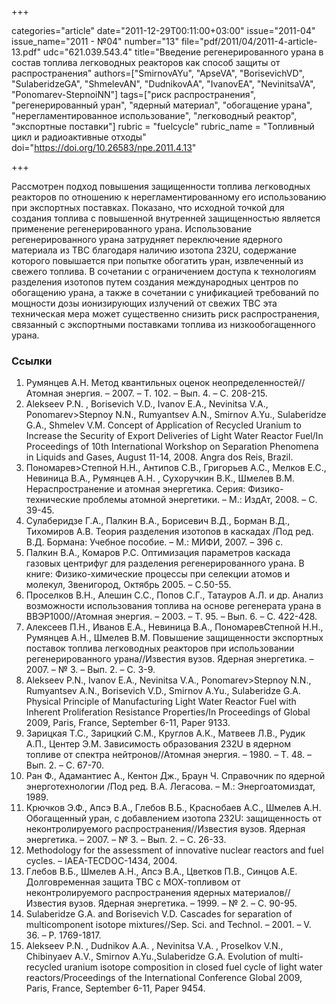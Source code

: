 +++

categories="article"
date="2011-12-29T00:11:00+03:00"
issue="2011-04"
issue_name="2011 - №04"
number="13"
file="pdf/2011/04/2011-4-article-13.pdf"
udc="621.039.543.4"
title="Введение регенерированного урана в состав топлива легководных реакторов как способ защиты от распространения"
authors=["SmirnovAYu", "ApseVA", "BorisevichVD", "SulaberidzeGA", "ShmelevAN", "DudnikovAA",
"IvanovEA", "NevinitsaVA", "Ponomarev-StepnoiNN"]
tags=["риск распространения", "регенерированный уран", "ядерный материал", "обогащение урана", "нерегламентированное использование", "легководный реактор", "экспортные поставки"]
rubric = "fuelcycle"
rubric_name = "Топливный цикл и радиоактивные отходы"
doi="https://doi.org/10.26583/npe.2011.4.13"

+++

Рассмотрен подход повышения защищенности топлива легководных реакторов по отношению к нерегламентированному его использованию при экспортных поставках. Показано, что исходной точкой для создания топлива с повышенной внутренней защищенностью является применение регенерированного урана. Использование регенерированного урана затрудняет переключение ядерного материала из ТВС благодаря наличию изотопа 232U, содержание которого повышается при попытке обогатить уран, извлеченный из свежего топлива. В сочетании с ограничением доступа к технологиям разделения изотопов путем создания международных центров по обогащению урана, а также в сочетании с унификацией требований по мощности дозы ионизирующих излучений от свежих ТВС эта техническая мера может существенно снизить риск распространения, связанный с экспортными поставками топлива из низкообогащенного урана.

### Ссылки

1. Румянцев А.Н. Метод квантильных оценок неопределенностей//Атомная энергия. – 2007. – Т. 102. – Вып. 4. – С. 208-215.
2. Alekseev P.N. , Borisevich V.D., Ivanov E.A., Nevinitsa V.A., Ponomarev>Stepnoy N.N., Rumyantsev A.N., Smirnov A.Yu., Sulaberidze G.A., Shmelev V.M. Concept of Application of Recycled Uranium to Increase the Security of Export Deliveries of Light Water Reactor Fuel/In Proceedings of 10th International Workshop on Separation Phenomena in Liquids and Gases, August 11-14, 2008. Angra dos Reis, Brazil.
3. Пономарев>Степной Н.Н., Антипов С.В., Григорьев А.С., Мелков Е.С., Невиница В.А., Румянцев А.Н. , Сухоручкин В.К., Шмелев В.М. Нераспространение и атомная энергетика. Серия: Физико-технические проблемы атомной энергетики. – М.: ИздАт, 2008. – С. 39-45.
4. Сулаберидзе Г.А., Палкин В.А., Борисевич В.Д., Борман В.Д., Тихомиров А.В. Теория разделения изотопов в каскадах /Под ред. В.Д. Бормана: Учебное пособие. – М.: МИФИ, 2007. – 396 с.
5. Палкин В.А., Комаров Р.С. Оптимизация параметров каскада газовых центрифуг для разделения регенерированного урана. В книге: Физико-химические процессы при селекции атомов и молекул, Звенигород, Октябрь 2005. – С.50-55.
6. Проселков В.Н., Алешин С.С., Попов С.Г., Татауров А.Л. и др. Анализ возможности использования топлива на основе регенерата урана в ВВЭР1000//Атомная энергия. – 2003. – Т. 95. – Вып. 6. – С. 422-428.
7. Алексеев П.Н., Иванов Е.А., Невиница В.А., ПономаревСтепной Н.Н., Румянцев А.Н., Шмелев В.М. Повышение защищенности экспортных поставок топлива легководных реакторов при использовании регенерированного урана//Известия вузов. Ядерная энергетика. – 2007. – № 3. – Вып. 2. – С. 3-9.
8. Alekseev P.N., Ivanov E.A., Nevinitsa V.A., Ponomarev>Stepnoy N.N., Rumyantsev A.N., Borisevich V.D., Smirnov A.Yu., Sulaberidze G.A. Physical Principle of Manufacturing Light Water Reactor Fuel with Inherent Proliferation Resistance Properties/In Proceedings of Global 2009, Paris, France, September 6-11, Paper 9133.
9. Зарицкая Т.С., Зарицкий С.М., Круглов А.К., Матвеев Л.В., Рудик А.П., Центер Э.М. Зависимость образования 232U в ядерном топливе от спектра нейтронов//Атомная энергия. – 1980. – Т. 48. – Вып. 2. – С. 67-70.
10. Ран Ф., Адамантиес А., Кентон Дж., Браун Ч. Справочник по ядерной энерготехнологии /Под ред. В.А. Легасова. – М.: Энергоатомиздат, 1989.
11. Крючков Э.Ф., Апсэ В.А., Глебов В.Б., Краснобаев А.С., Шмелев А.Н. Обогащенный уран, с добавлением изотопа 232U: защищенность от неконтролируемого распространения//Известия вузов. Ядерная энергетика. – 2007. – № 3. – Вып. 2. – С. 26-33.
12. Methodology for the assessment of innovative nuclear reactors and fuel cycles. – IAEA-TECDOC-1434, 2004.
13. Глебов В.Б., Шмелев А.Н., Апсэ В.А., Цветков П.В., Синцов А.Е. Долговременная защита ТВС с МОХ-топливом от неконтролируемого распространения ядерных материалов//Известия вузов. Ядерная энергетика. – 1999. – № 2. – С. 90-95.
14. Sulaberidze G.A. and Borisevich V.D. Cascades for separation of multicomponent isotope mixtures//Sep. Sci. and Technol. – 2001. – V. 36. – P. 1769-1817.
15. Alekseev P.N. , Dudnikov A.A. , Nevinitsa V.A. , Proselkov V.N., Chibinyaev A.V., Smirnov A.Yu.,Sulaberidze G.A. Evolution of multi-recycled uranium isotope composition in closed fuel cycle of light water reactors/Proceedings of the International Conference Global 2009, Paris, France, September 6-11, Paper 9454.